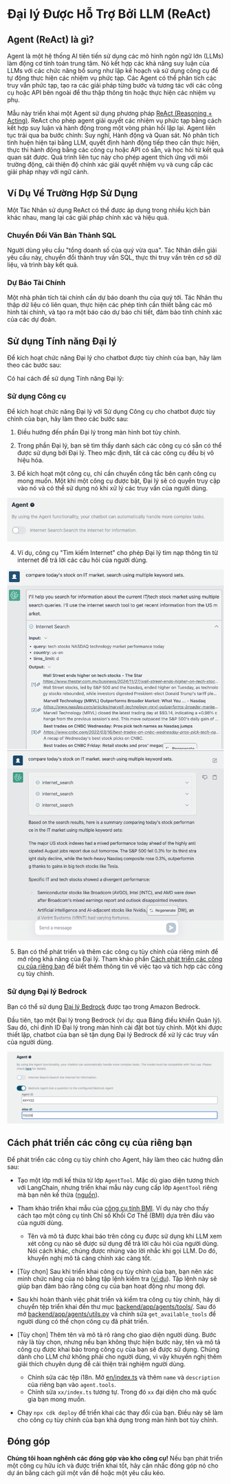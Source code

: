 # Đại lý Được Hỗ Trợ Bởi LLM (ReAct)

## Agent (ReAct) là gì?

Agent là một hệ thống AI tiên tiến sử dụng các mô hình ngôn ngữ lớn (LLMs) làm động cơ tính toán trung tâm. Nó kết hợp các khả năng suy luận của LLMs với các chức năng bổ sung như lập kế hoạch và sử dụng công cụ để tự động thực hiện các nhiệm vụ phức tạp. Các Agent có thể phân tích các truy vấn phức tạp, tạo ra các giải pháp từng bước và tương tác với các công cụ hoặc API bên ngoài để thu thập thông tin hoặc thực hiện các nhiệm vụ phụ.

Mẫu này triển khai một Agent sử dụng phương pháp [ReAct (Reasoning + Acting)](https://www.promptingguide.ai/techniques/react). ReAct cho phép agent giải quyết các nhiệm vụ phức tạp bằng cách kết hợp suy luận và hành động trong một vòng phản hồi lặp lại. Agent liên tục trải qua ba bước chính: Suy nghĩ, Hành động và Quan sát. Nó phân tích tình huện hiện tại bằng LLM, quyết định hành động tiếp theo cần thực hiện, thực thi hành động bằng các công cụ hoặc API có sẵn, và học hỏi từ kết quả quan sát được. Quá trình liên tục này cho phép agent thích ứng với môi trường động, cải thiện độ chính xác giải quyết nhiệm vụ và cung cấp các giải pháp nhạy với ngữ cảnh.

## Ví Dụ Về Trường Hợp Sử Dụng

Một Tác Nhân sử dụng ReAct có thể được áp dụng trong nhiều kịch bản khác nhau, mang lại các giải pháp chính xác và hiệu quả.

### Chuyển Đổi Văn Bản Thành SQL

Người dùng yêu cầu "tổng doanh số của quý vừa qua". Tác Nhân diễn giải yêu cầu này, chuyển đổi thành truy vấn SQL, thực thi truy vấn trên cơ sở dữ liệu, và trình bày kết quả.

### Dự Báo Tài Chính

Một nhà phân tích tài chính cần dự báo doanh thu của quý tới. Tác Nhân thu thập dữ liệu có liên quan, thực hiện các phép tính cần thiết bằng các mô hình tài chính, và tạo ra một báo cáo dự báo chi tiết, đảm bảo tính chính xác của các dự đoán.

## Sử dụng Tính năng Đại lý

Để kích hoạt chức năng Đại lý cho chatbot được tùy chỉnh của bạn, hãy làm theo các bước sau:

Có hai cách để sử dụng Tính năng Đại lý:

### Sử dụng Công cụ

Để kích hoạt chức năng Đại lý với Sử dụng Công cụ cho chatbot được tùy chỉnh của bạn, hãy làm theo các bước sau:

1. Điều hướng đến phần Đại lý trong màn hình bot tùy chỉnh.

2. Trong phần Đại lý, bạn sẽ tìm thấy danh sách các công cụ có sẵn có thể được sử dụng bởi Đại lý. Theo mặc định, tất cả các công cụ đều bị vô hiệu hóa.

3. Để kích hoạt một công cụ, chỉ cần chuyển công tắc bên cạnh công cụ mong muốn. Một khi một công cụ được bật, Đại lý sẽ có quyền truy cập vào nó và có thể sử dụng nó khi xử lý các truy vấn của người dùng.

![](./imgs/agent_tools.png)

4. Ví dụ, công cụ "Tìm kiếm Internet" cho phép Đại lý tìm nạp thông tin từ internet để trả lời các câu hỏi của người dùng.

![](./imgs/agent1.png)
![](./imgs/agent2.png)

5. Bạn có thể phát triển và thêm các công cụ tùy chỉnh của riêng mình để mở rộng khả năng của Đại lý. Tham khảo phần [Cách phát triển các công cụ của riêng bạn](#how-to-develop-your-own-tools) để biết thêm thông tin về việc tạo và tích hợp các công cụ tùy chỉnh.

### Sử dụng Đại lý Bedrock

Bạn có thể sử dụng [Đại lý Bedrock](https://aws.amazon.com/bedrock/agents/) được tạo trong Amazon Bedrock.

Đầu tiên, tạo một Đại lý trong Bedrock (ví dụ: qua Bảng điều khiển Quản lý). Sau đó, chỉ định ID Đại lý trong màn hình cài đặt bot tùy chỉnh. Một khi được thiết lập, chatbot của bạn sẽ tận dụng Đại lý Bedrock để xử lý các truy vấn của người dùng.

![](./imgs/bedrock_agent_tool.png)

## Cách phát triển các công cụ của riêng bạn

Để phát triển các công cụ tùy chỉnh cho Agent, hãy làm theo các hướng dẫn sau:

- Tạo một lớp mới kế thừa từ lớp `AgentTool`. Mặc dù giao diện tương thích với LangChain, nhưng triển khai mẫu này cung cấp lớp `AgentTool` riêng mà bạn nên kế thừa ([nguồn](../backend/app/agents/tools/agent_tool.py)).

- Tham khảo triển khai mẫu của [công cụ tính BMI](../examples/agents/tools/bmi/bmi.py). Ví dụ này cho thấy cách tạo một công cụ tính Chỉ số Khối Cơ Thể (BMI) dựa trên đầu vào của người dùng.

  - Tên và mô tả được khai báo trên công cụ được sử dụng khi LLM xem xét công cụ nào sẽ được sử dụng để trả lời câu hỏi của người dùng. Nói cách khác, chúng được nhúng vào lời nhắc khi gọi LLM. Do đó, khuyến nghị mô tả càng chính xác càng tốt.

- [Tùy chọn] Sau khi triển khai công cụ tùy chỉnh của bạn, bạn nên xác minh chức năng của nó bằng tập lệnh kiểm tra ([ví dụ](../examples/agents/tools/bmi/test_bmi.py)). Tập lệnh này sẽ giúp bạn đảm bảo rằng công cụ của bạn hoạt động như mong đợi.

- Sau khi hoàn thành việc phát triển và kiểm tra công cụ tùy chỉnh, hãy di chuyển tệp triển khai đến thư mục [backend/app/agents/tools/](../backend/app/agents/tools/). Sau đó mở [backend/app/agents/utils.py](../backend/app/agents/utils.py) và chỉnh sửa `get_available_tools` để người dùng có thể chọn công cụ đã phát triển.

- [Tùy chọn] Thêm tên và mô tả rõ ràng cho giao diện người dùng. Bước này là tùy chọn, nhưng nếu bạn không thực hiện bước này, tên và mô tả công cụ được khai báo trong công cụ của bạn sẽ được sử dụng. Chúng dành cho LLM chứ không phải cho người dùng, vì vậy khuyến nghị thêm giải thích chuyên dụng để cải thiện trải nghiệm người dùng.

  - Chỉnh sửa các tệp i18n. Mở [en/index.ts](../frontend/src/i18n/en/index.ts) và thêm `name` và `description` của riêng bạn vào `agent.tools`.
  - Chỉnh sửa `xx/index.ts` tương tự. Trong đó `xx` đại diện cho mã quốc gia bạn mong muốn.

- Chạy `npx cdk deploy` để triển khai các thay đổi của bạn. Điều này sẽ làm cho công cụ tùy chỉnh của bạn khả dụng trong màn hình bot tùy chỉnh.

## Đóng góp

**Chúng tôi hoan nghênh các đóng góp vào kho công cụ!** Nếu bạn phát triển một công cụ hữu ích và được triển khai tốt, hãy cân nhắc đóng góp nó cho dự án bằng cách gửi một vấn đề hoặc một yêu cầu kéo.